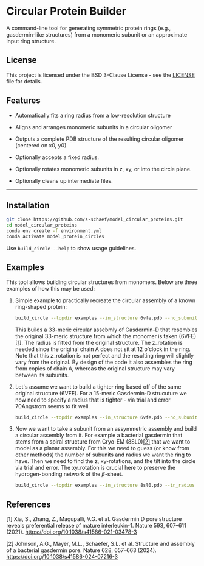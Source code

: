 # Circular Protein Builder

A command-line tool for generating symmetric protein rings (e.g., gasdermin-like structures) from a monomeric subunit or an approximate input ring structure.


## License

This project is licensed under the BSD 3-Clause License - see the [LICENSE](LICENSE) file for details.


## Features

- Automatically fits a ring radius from a low-resolution structure
- Aligns and arranges monomeric subunits in a circular oligomer
- Outputs a complete PDB structure of the resulting circular oligomer (centered on x0, y0)

- Optionally accepts a fixed radius.
- Optionally rotates monomeric subunits in z, xy, or into the circle plane.
- Optionally cleans up intermediate files.

---

## Installation

```bash
git clone https://github.com/s-schaef/model_circular_proteins.git
cd model_circular_proteins
conda env create -f environment.yml
conda activate model_protein_circles
```

Use `build_circle --help` to show usage guidelines. 

## Examples
This tool allows building circular structures from monomers. Below are three examples of how this may be used:

1. Simple example to practically recreate the circular assembly of a known ring-shaped protein:

    ```bash
    build_circle --topdir examples --in_structure 6vfe.pdb --no_subunits 33 --z_rotation 80
    ```

    This builds a 33-meric circular assebmly of Gasdermin-D that resembles the original 33-meric structure from which the monomer is taken (6VFE)[[1]](#1). The radius is fitted from the original structure. The z_rotation is needed since the original chain A does not sit at 12 o'clock in the ring. Note that this z_rotation is not perfect and the resulting ring will slightly vary from the original. By design of the code it also assembles the ring from copies of chain A, whereas the original structure may vary between its subunits. 

2. Let's assume we want to build a tighter ring based off of the same original structure (6VFE). For a 15-meric Gasdermin-D strucuture we now need to specify a radius that is tighter - via trial and error 70Angstrom seems to fit well. 

    ```bash
    build_circle --topdir examples --in_structure 6vfe.pdb --no_subunits 15 --z_rotation 80 --in_radius 70
    ```

3. Now we want to take a subunit from an assymmetric assembly and build a circular assembly from it. For example a bacterial gasdermin that stems from a spiral structure from Cryo-EM (8SL0)[[2]](#2) that we want to model as a planar assembly. For this we need to guess (or know from other methods) the number of subunits and radius we want the ring to have. Then we need to find the z, xy-rotations, and the tilt into the circle via trial and error. The xy_rotation is crucial here to preserve the hydrogen-bonding network of the $\beta$-sheet.

    ```bash
    build_circle --topdir examples --in_structure 8sl0.pdb --in_radius 178 --no_subunits 52 --z_rotation -80 --xy_rotation 78 --tilt 10
    ```




## References
<a id="1">[1]</a> 
Xia, S., Zhang, Z., Magupalli, V.G. et al.
Gasdermin D pore structure reveals preferential release of mature interleukin-1. 
Nature 593, 607–611 (2021). 
https://doi.org/10.1038/s41586-021-03478-3

<a id="2">[2]</a> 
Johnson, A.G., Mayer, M.L., Schaefer, S.L. et al.
Structure and assembly of a bacterial gasdermin pore.
Nature 628, 657–663 (2024).
https://doi.org/10.1038/s41586-024-07216-3